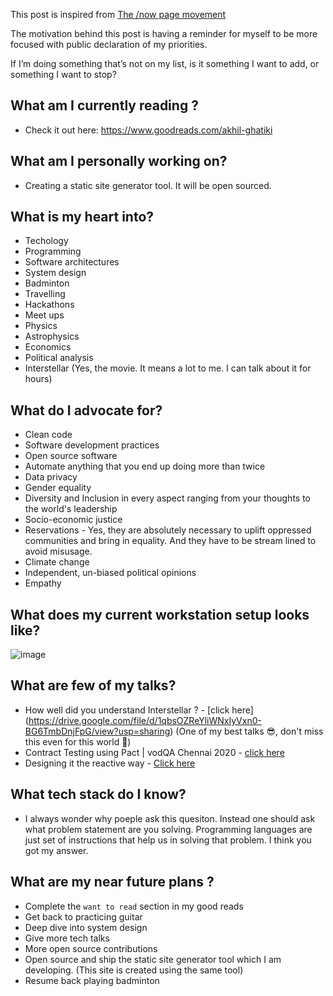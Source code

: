This post is inspired from [The /now page movement](https://sive.rs/nowff)

The motivation behind this post is having a reminder for myself to be more focused with public declaration of my priorities.

If I’m doing something that’s not on my list, is it something I want to add, or something I want to stop?

## What am I currently reading ?

- Check it out here: https://www.goodreads.com/akhil-ghatiki

## What am I personally working on?

- Creating a static site generator tool. It will be open sourced.

## What is my heart into?

- Techology
- Programming
- Software architectures
- System design
- Badminton
- Travelling
- Hackathons
- Meet ups
- Physics
- Astrophysics
- Economics
- Political analysis
- Interstellar (Yes, the movie. It means a lot to me. I can talk about it for hours)

## What do I advocate for?

- Clean code
- Software development practices
- Open source software
- Automate anything that you end up doing more than twice
- Data privacy
- Gender equality
- Diversity and Inclusion in every aspect ranging from your thoughts to the world's leadership
- Socio-economic justice
- Reservations - Yes, they are absolutely necessary to uplift oppressed communities and bring in equality. And they have to be stream lined to avoid misusage.
- Climate change
- Independent, un-biased political opinions
- Empathy

## What does my current workstation setup looks like?

![image](/images/now/ws_setup.png)

## What are few of my talks?

- How well did you understand Interstellar ? - [click here] (https://drive.google.com/file/d/1qbsOZReYliWNxIyVxn0-BG6TmbDnjFpG/view?usp=sharing) (One of my best talks 😎, don't miss this even for this world 🤪)
- Contract Testing using Pact | vodQA Chennai 2020 - [click here](https://www.youtube.com/watch?v=bNfhSLc6jF8&t=301s)
- Designing it the reactive way - [Click here](https://drive.google.com/file/d/1NqjUOA_7l7vUJxJQIxVUELGKOCjUxivd/view?usp=sharing)

## What tech stack do I know?

- I always wonder why poeple ask this quesiton. Instead one should ask what problem statement are you solving. Programming languages are just set of instructions that help us in solving that problem. I think you got my answer.

## What are my near future plans ?

- Complete the `want to read` section in my good reads
- Get back to practicing guitar
- Deep dive into system design
- Give more tech talks
- More open source contributions
- Open source and ship the static site generator tool which I am developing. (This site is created using the same tool)
- Resume back playing badminton
